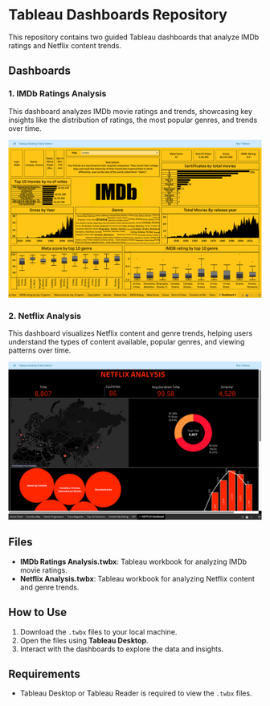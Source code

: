 # Tableau Dashboards Repository

This repository contains two guided Tableau dashboards that analyze IMDb ratings and Netflix content trends.

## Dashboards

### 1. IMDb Ratings Analysis
This dashboard analyzes IMDb movie ratings and trends, showcasing key insights like the distribution of ratings, the most popular genres, and trends over time.

![IMDb Ratings Dashboard](IMDbDashbord.png)

### 2. Netflix Analysis
This dashboard visualizes Netflix content and genre trends, helping users understand the types of content available, popular genres, and viewing patterns over time.

![Netflix Analysis Dashboard](NetflixDashboard.png)

## Files
- **IMDb Ratings Analysis.twbx**: Tableau workbook for analyzing IMDb movie ratings.
- **Netflix Analysis.twbx**: Tableau workbook for analyzing Netflix content and genre trends.

## How to Use
1. Download the `.twbx` files to your local machine.
2. Open the files using **Tableau Desktop**.
3. Interact with the dashboards to explore the data and insights.

## Requirements
- Tableau Desktop or Tableau Reader is required to view the `.twbx` files.

